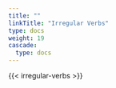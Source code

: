 ```yaml
---
title: ""
linkTitle: "Irregular Verbs"
type: docs
weight: 19
cascade:
  type: docs
---
```

{{< irregular-verbs >}}
